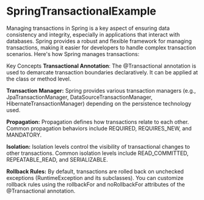 # SpringTransactionalExample
Managing transactions in Spring is a key aspect of ensuring data consistency and integrity, especially in applications that interact with databases. Spring provides a robust and flexible framework for managing transactions, making it easier for developers to handle complex transaction scenarios. Here's how Spring manages transactions:

Key Concepts
**Transactional Annotation**: The @Transactional annotation is used to demarcate transaction boundaries declaratively. It can be applied at the class or method level.

**Transaction Manager:** Spring provides various transaction managers (e.g., JpaTransactionManager, DataSourceTransactionManager, HibernateTransactionManager) depending on the persistence technology used.

**Propagation:** Propagation defines how transactions relate to each other. Common propagation behaviors include REQUIRED, REQUIRES_NEW, and MANDATORY.

**Isolation:** Isolation levels control the visibility of transactional changes to other transactions. Common isolation levels include READ_COMMITTED, REPEATABLE_READ, and SERIALIZABLE.

**Rollback Rules:** By default, transactions are rolled back on unchecked exceptions (RuntimeException and its subclasses). You can customize rollback rules using the rollbackFor and noRollbackFor attributes of the @Transactional annotation.
